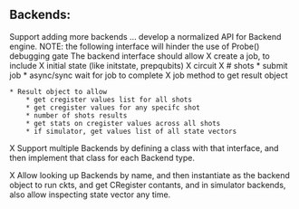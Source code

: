 Backends:
--------------------------------------------------------------------------------------
Support adding more backends ... develop a normalized API for Backend engine.
NOTE: the following interface will hinder the use of Probe() debugging gate
The backend interface should allow 
	X create a job, to include
		X initial state (like initstate, prepqubits)
		X circuit
		X # shots
	* submit job
	* async/sync wait for job to complete
	X job method to get result object

	* Result object to allow
		* get cregister values list for all shots
		* get cregister values for any specifc shot
		* number of shots results
		* get stats on cregister values across all shots
		* if simulator, get values list of all state vectors

X Support multiple Backends by defining a class with that interface, and then implement that
class for each Backend type.

X Allow looking up Backends by name, and then instantiate as the backend object to run
ckts, and get CRegister contants, and in simulator backends, also allow inspecting
state vector any time.

